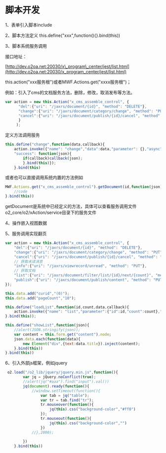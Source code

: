 # 脚本开发

1、表单引入脚本include

2、脚本方法定义 this.define\("xxx",function\(\){}.bind\(this\)\)

3、脚本系统服务调用

接口地址：

[http://dev.o2oa.net:20030/x\_program\_center/jest/list.html](http://dev.o2oa.net:20030/x_program_center/jest/list.html)

this.action\("xxx服务根"\)或者MWF.Actions.get\("xxxx服务根"\)；

例如：引入了cms的文档服务方法，删除，修改，取消发布等方法。

```javascript
var action = new this.Action("x_cms_assemble_control", {
      "del":{"uri": "/jaxrs/document/{id}", "method": "DELETE"},
      "change":{"uri": "/jaxrs/document/category/change", "method": "PUT"}, 
      "cancel":{"uri": "/jaxrs/document/publish/{id}/cancel", "method": "PUT"}
      }
     );
```

定义方法调用服务

```javascript
this.define("change",function(data,callback){ 
    action.invoke({"name": "change","data":data,"parameter": {},"async": true, 
    "success": function(json){
        if(callback)callback(json);
        }.bind(this)}); 
    }.bind(this)
```

或者也可以直接调用系统内置的方法例如

```javascript
MWF.Actions.get("x_cms_assemble_control").getDocument(id,function(json){
    //code
}.bind(this))
```

getDocument是系统中已经定义的方法，具体可以查看服务调用文件o2\_core/o2/xAction/service目录下的服务文件

4、操作嵌入视图数据

5、服务调用实现翻页

```javascript
var action = new this.Action("x_cms_assemble_control", {
    "del":{"uri": "/jaxrs/document/{id}", "method": "DELETE"},
    "change":{"uri": "/jaxrs/document/category/change", "method": "PUT"},
    "cancel":{"uri": "/jaxrs/document/publish/{id}/cancel", "method": "PUT"},
    // 获取未读消息
    "info":{"uri": "/jaxrs/viewrecord/unread", "method": "PUT"},
    // 获取文档
    "list":{"uri": "/jaxrs/document/filter/list/{id}/next/{count}", "method": "PUT"},
    "publish":{"uri": "/jaxrs/document/publish/content", "method": "PUT"},
});

this.data.add("curid","(0)");
this.data.add("pageCount","10");

this.define("loadList",function(id,count,data,callback){ 
    action.invoke({"name": "list","parameter":{"id":id,"count":count},"data":data,"async": true, "success": function(json){if(callback)callback(json);}.bind(this)});
}.bind(this));

this.define("showList",function(json){
    //alert(JSON.stringify(json));
    var content = this.form.get("content").node;
    json.data.each(function(data){
        new Element("div",{text:data.title}).inject(content);
    }.bind(this))
}.bind(this))
```

6、引入外部js框架，例如jquery

```javascript
 o2.load("/o2_lib/jquery/jquery.min.js",function(){
        var jq = jQuery.noConflict(true);
        //alert(jq("#aaa").find("input").val())
        jq(document).ready(function(){
            //window.setTimeout(function(){ 
                var tab = jq("table");
                var tr = tab.find("tr"); 
                tr.mouseover(function(){
                    jq(this).css("background-color","#ff0")
                });
                tr.mouseout(function(){
                    jq(this).css("background-color","")
                })
            //},2000);
            
        })
    }.bind(this))
```

